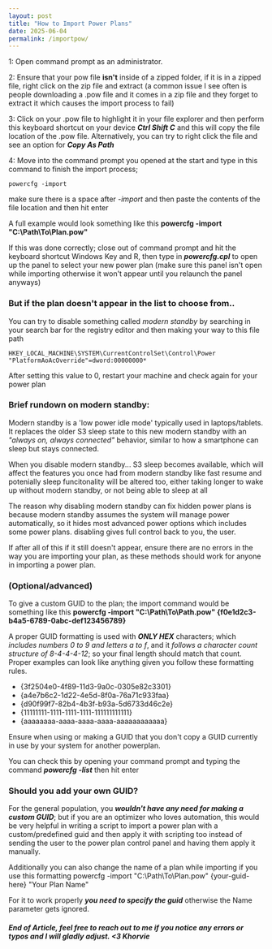 ```yaml
---
layout: post
title: "How to Import Power Plans"
date: 2025-06-04
permalink: /importpow/
---
```

1: Open command prompt as an administrator.

2: Ensure that your pow file **isn't** <!--more--> inside of a zipped folder, if it is in a zipped file, right click on the zip file and extract (a common issue I see often is people downloading a .pow file and it comes in a zip file and they forget to extract it which causes the import process to fail)

3: Click on your .pow file to highlight it in your file explorer and then perform this keyboard shortcut on your device ***Ctrl Shift C*** and this will copy the file location of the .pow file. Alternatively, you can try to right click the file and see an option for ***Copy As Path***

4: Move into the command prompt you opened at the start and type in this command to finish the import process;

```nohighlight
powercfg -import
```
make sure there is a space after *-import* and then paste the contents of the file location and then hit enter

A full example would look something like this
**powercfg -import "C:\Path\To\Plan.pow"**

If this was done correctly; close out of command prompt and hit the keyboard shortcut Windows Key and R, then type in ***powercfg.cpl*** to open up the panel to select your new power plan (make sure this panel isn't open while importing otherwise it won't appear until you relaunch the panel anyways)
   
### But if the plan doesn't appear in the list to choose from.. 
You can try to disable something called *modern standby* by searching in your search bar for the registry editor and then making your way to this file path 

```nohighlight
HKEY_LOCAL_MACHINE\SYSTEM\CurrentControlSet\Control\Power
"PlatformAoAcOverride"=dword:00000000*
```

After setting this value to 0, restart your machine and check again for your power plan

### Brief rundown on modern standby:
Modern standby is a 'low power idle mode' typically used in laptops/tablets. It replaces the older S3 sleep state to this new modern standby with an *"always on, always connected"* behavior, similar to how a smartphone can sleep but stays connected.

When you disable modern standby... S3 sleep becomes available, which will affect the features you once had from modern standby like fast resume and potenially sleep funcitonality will be altered too, either taking longer to wake up without modern standby, or not being able to sleep at all

The reason why disabling modern standby can fix hidden power plans is because modern standby assumes the system will manage power automatically, so it hides most advanced power options which includes some power plans. disabling gives full control back to you, the user.

If after all of this if it still doesn't appear, ensure there are no errors in the way you are importing your plan, as these methods should work for anyone in importing a power plan.


### (Optional/advanced) 
To give a custom GUID to the plan; the import command would be something like this
**powercfg -import "C:\Path\To\Path.pow" {f0e1d2c3-b4a5-6789-0abc-def123456789}**

A proper GUID formatting is used with ***ONLY HEX*** characters; which *includes numbers 0 to 9 and letters a to f*, and it *follows a character count structure of 8-4-4-4-12*; so your final length should match that count. Proper examples can look like anything given you follow these formatting rules.
- {3f2504e0-4f89-11d3-9a0c-0305e82c3301}
- {a4e7b6c2-1d22-4e5d-8f0a-76a71c933faa}
- {d90f99f7-82b4-4b3f-b93a-5d6733d46c2e}
- {11111111-1111-1111-1111-111111111111}
- {aaaaaaaa-aaaa-aaaa-aaaa-aaaaaaaaaaaa}

Ensure when using or making a GUID that you don't copy a GUID currently in use by your system for another powerplan.

You can check this by opening your command prompt and typing the command ***powercfg -list*** then hit enter

### Should you add your own GUID?
For the general population, you ***wouldn't have any need for making a custom GUID***; but if you are an optimizer who loves automation, this would be very helpful in writing a script to import a power plan with a custom/predefined guid and then apply it with scripting too instead of sending the user to the power plan control panel and having them apply it manually.

Additionally you can also change the name of a plan while importing if you use this formatting
powercfg -import "C:\Path\To\Plan.pow" {your-guid-here} "Your Plan Name"

For it to work properly ***you need to specify the guid*** otherwise the Name parameter gets ignored.

##### End of Article, feel free to reach out to me if you notice any errors or typos and I will gladly adjust. <3 Khorvie
